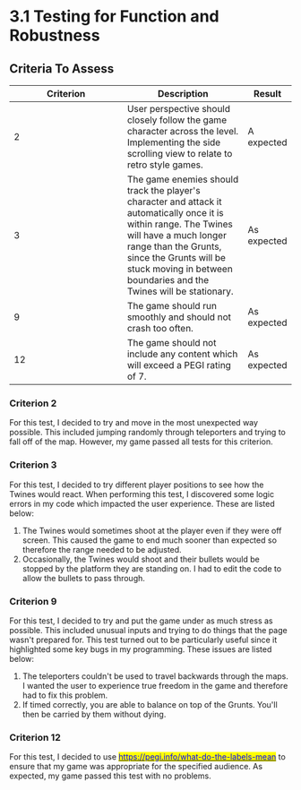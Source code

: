 # 3.1 Testing for Function and Robustness

## Criteria To Assess

<table><thead><tr><th width="245.33333333333331">Criterion</th><th width="248">Description</th><th>Result</th></tr></thead><tbody><tr><td>2</td><td>User perspective should closely follow the game character across the level. Implementing the side scrolling view to relate to retro style games.</td><td>A expected</td></tr><tr><td>3</td><td>The game enemies should track the player's character and attack it automatically once it is within range. The Twines will have a much longer range than the Grunts, since the Grunts will be stuck moving in between boundaries and the Twines will be stationary.</td><td>As expected</td></tr><tr><td>9</td><td>The game should run smoothly and should not crash too often.</td><td>As expected</td></tr><tr><td>12</td><td>The game should not include any content which will exceed a PEGI rating of 7.</td><td>As expected</td></tr></tbody></table>

### Criterion 2

For this test, I decided to try and move in the most unexpected way possible. This included jumping randomly through teleporters and trying to fall off of the map. However, my game passed all tests for this criterion.

### Criterion 3

For this test, I decided to try different player positions to see how the Twines would react. When performing this test, I discovered some logic errors in my code which impacted the user experience. These are listed below:

1. The Twines would sometimes shoot at the player even if they were off screen. This caused the game to end much sooner than expected so therefore the range needed to be adjusted.
2. Occasionally, the Twines would shoot and their bullets would be stopped by the platform they are standing on. I had to edit the code to allow the bullets to pass through.

### Criterion 9

For this test, I decided to try and put the game under as much stress as possible. This included unusual inputs and trying to do things that the page wasn't prepared for. This test turned out to be particularly useful since it highlighted some key bugs in my programming. These issues are listed below:

1. The teleporters couldn't be used to travel backwards through the maps. I wanted the user to experience true freedom in the game and therefore had to fix this problem.
2. If timed correctly, you are able to balance on top of the Grunts. You'll then be carried by them without dying.

### Criterion 12

For this test, I decided to use [<mark style="color:blue;">https://pegi.info/what-do-the-labels-mean</mark>](https://pegi.info/what-do-the-labels-mean) to ensure that my game was appropriate for the specified audience. As expected, my game passed this test with no problems.
